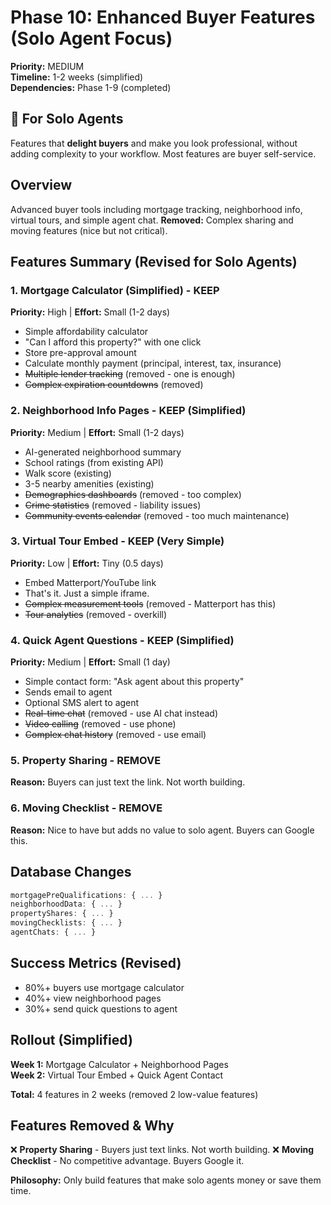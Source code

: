 # Phase 10: Enhanced Buyer Features (Solo Agent Focus)

**Priority:** MEDIUM  
**Timeline:** 1-2 weeks (simplified)  
**Dependencies:** Phase 1-9 (completed)

## 🎯 For Solo Agents
Features that **delight buyers** and make you look professional, without adding complexity to your workflow. Most features are buyer self-service.

## Overview
Advanced buyer tools including mortgage tracking, neighborhood info, virtual tours, and simple agent chat. **Removed:** Complex sharing and moving features (nice but not critical).

## Features Summary (Revised for Solo Agents)

### 1. Mortgage Calculator (Simplified) - **KEEP**
**Priority:** High | **Effort:** Small (1-2 days)
- Simple affordability calculator
- "Can I afford this property?" with one click
- Store pre-approval amount
- Calculate monthly payment (principal, interest, tax, insurance)
- ~~Multiple lender tracking~~ (removed - one is enough)
- ~~Complex expiration countdowns~~ (removed)

### 2. Neighborhood Info Pages - **KEEP (Simplified)**
**Priority:** Medium | **Effort:** Small (1-2 days)
- AI-generated neighborhood summary
- School ratings (from existing API)
- Walk score (existing)
- 3-5 nearby amenities (existing)
- ~~Demographics dashboards~~ (removed - too complex)
- ~~Crime statistics~~ (removed - liability issues)
- ~~Community events calendar~~ (removed - too much maintenance)

### 3. Virtual Tour Embed - **KEEP (Very Simple)**
**Priority:** Low | **Effort:** Tiny (0.5 days)
- Embed Matterport/YouTube link
- That's it. Just a simple iframe.
- ~~Complex measurement tools~~ (removed - Matterport has this)
- ~~Tour analytics~~ (removed - overkill)

### 4. Quick Agent Questions - **KEEP (Simplified)**
**Priority:** Medium | **Effort:** Small (1 day)
- Simple contact form: "Ask agent about this property"
- Sends email to agent
- Optional SMS alert to agent
- ~~Real-time chat~~ (removed - use AI chat instead)
- ~~Video calling~~ (removed - use phone)
- ~~Complex chat history~~ (removed - use email)

### 5. Property Sharing - **REMOVE**
**Reason:** Buyers can just text the link. Not worth building.

### 6. Moving Checklist - **REMOVE**
**Reason:** Nice to have but adds no value to solo agent. Buyers can Google this.

## Database Changes
```typescript
mortgagePreQualifications: { ... }
neighborhoodData: { ... }
propertyShares: { ... }
movingChecklists: { ... }
agentChats: { ... }
```

## Success Metrics (Revised)
- 80%+ buyers use mortgage calculator
- 40%+ view neighborhood pages
- 30%+ send quick questions to agent

## Rollout (Simplified)
**Week 1:** Mortgage Calculator + Neighborhood Pages  
**Week 2:** Virtual Tour Embed + Quick Agent Contact

**Total:** 4 features in 2 weeks (removed 2 low-value features)

## Features Removed & Why
❌ **Property Sharing** - Buyers just text links. Not worth building.
❌ **Moving Checklist** - No competitive advantage. Buyers Google it.

**Philosophy:** Only build features that make solo agents money or save them time.
